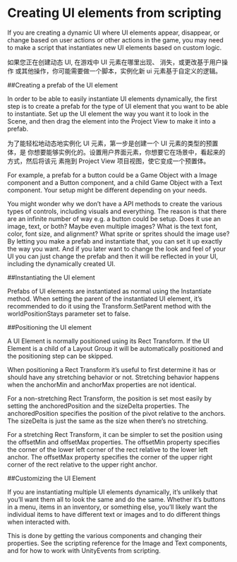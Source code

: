 # Creating UI elements from scripting

If you are creating a dynamic UI where UI elements appear, disappear, or change based on user actions or other actions in the game, you may need to make a script that instantiates new UI elements based on custom logic.

如果您正在创建动态 UI,  在游戏中 UI 元素在哪里出现、 消失，或更改基于用户操作 或其他操作，你可能需要做一个脚本，实例化新 ui 元素基于自定义的逻辑。 

##Creating a prefab of the UI element

In order to be able to easily instantiate UI elements dynamically, the first step is to create a prefab for the type of UI element that you want to be able to instantiate. Set up the UI element the way you want it to look in the Scene, and then drag the element into the Project View to make it into a prefab.

为了能轻松地动态地实例化 UI 元素，第一步是创建一个 UI 元素的类型的预置体，是 你想要能够实例化的。设置用户界面元素，你想要它在场景中，看起来的方式，然后将该元 素拖到 Project View 项目视图，使它变成一个预置体。 

For example, a prefab for a button could be a Game Object with a Image component and a Button component, and a child Game Object with a Text component. Your setup might be different depending on your needs.

You might wonder why we don’t have a API methods to create the various types of controls, including visuals and everything. The reason is that there are an infinite number of way e.g. a button could be setup. Does it use an image, text, or both? Maybe even multiple images? What is the text font, color, font size, and alignment? What sprite or sprites should the image use? By letting you make a prefab and instantiate that, you can set it up exactly the way you want. And if you later want to change the look and feel of your UI you can just change the prefab and then it will be reflected in your UI, including the dynamically created UI.

##Instantiating the UI element

Prefabs of UI elements are instantiated as normal using the Instantiate method. When setting the parent of the instantiated UI element, it’s recommended to do it using the Transform.SetParent method with the worldPositionStays parameter set to false.

##Positioning the UI element

A UI Element is normally positioned using its Rect Transform. If the UI Element is a child of a Layout Group it will be automatically positioned and the positioning step can be skipped.

When positioning a Rect Transform it’s useful to first determine it has or should have any stretching behavior or not. Stretching behavior happens when the anchorMin and anchorMax properties are not identical.

For a non-stretching Rect Transform, the position is set most easily by setting the anchoredPosition and the sizeDelta properties. The anchoredPosition specifies the position of the pivot relative to the anchors. The sizeDelta is just the same as the size when there’s no stretching.

For a stretching Rect Transform, it can be simpler to set the position using the offsetMin and offsetMax properties. The offsetMin property specifies the corner of the lower left corner of the rect relative to the lower left anchor. The offsetMax property specifies the corner of the upper right corner of the rect relative to the upper right anchor.

##Customizing the UI Element

If you are instantiating multiple UI elements dynamically, it’s unlikely that you’ll want them all to look the same and do the same. Whether it’s buttons in a menu, items in an inventory, or something else, you’ll likely want the individual items to have different text or images and to do different things when interacted with.

This is done by getting the various components and changing their properties. See the scripting reference for the Image and Text components, and for how to work with UnityEvents from scripting.